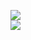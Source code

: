 [![](https://img.shields.io/badge/Made%20With-Github%20Spray-lightgrey.svg?style=for-the-badge&logo=github)](https://github.com/Annihil/github-spray#6936)  
[![](https://i.imgur.com/2DrTn0Z.gif)](https://github.com/Annihil/github-spray)